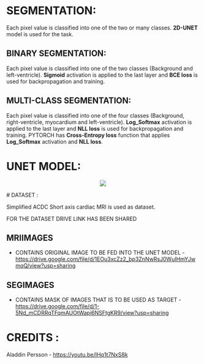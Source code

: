 # SEGMENTATION:

Each pixel value is classified into one of the two or many classes. **2D-UNET** model is used for the task.

## BINARY SEGMENTATION:

Each pixel value is classified into one of the two classes (Background and left-ventricle).
**Sigmoid** activation is applied to the last layer and **BCE loss** is used for backpropagation and training.

## MULTI-CLASS SEGMENTATION:

Each pixel value is classified into one of the four classes (Background, right-ventricle, myocardium and left-ventricle).
**Log_Softmax** activation is applied to the last layer and **NLL loss** is used for backpropagation and training.
PYTORCH has **Cross-Entropy loss** function that applies **Log_Softmax** activation and **NLL loss**.

# UNET MODEL:
<p align = "center">
<img src = "https://user-images.githubusercontent.com/72727518/117279604-7f044d00-ae7f-11eb-90d2-c2809bdaebad.png">
</p>
# DATASET :

Simplified ACDC Short axis cardiac MRI is used as dataset.

FOR THE DATASET DRIVE LINK HAS BEEN SHARED

## MRIIMAGES 
- CONTAINS ORIGINAL IMAGE TO BE FED INTO THE UNET MODEL - https://drive.google.com/file/d/1EOu3xcZz2_bp3ZnNwRsJ0WuIHmYJwmqQ/view?usp=sharing

## SEGIMAGES 
- CONTAINS MASK OF IMAGES THAT IS TO BE USED AS TARGET - https://drive.google.com/file/d/1-5Nd_mCDRRqTFqmAUOtWapi6NSFtgKR9/view?usp=sharing

# CREDITS : 
Aladdin Persson - https://youtu.be/IHq1t7NxS8k
